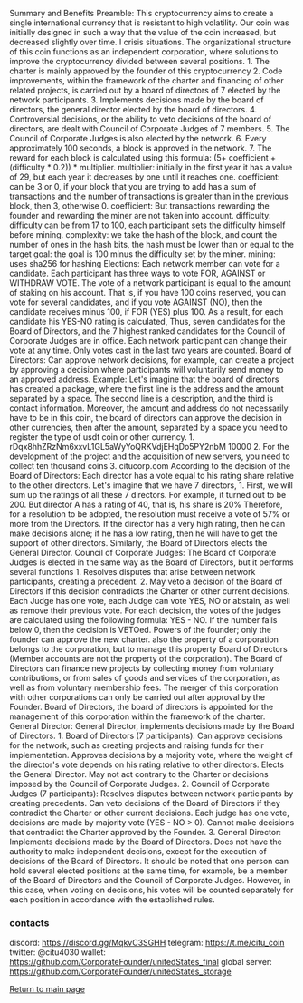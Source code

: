 Summary and Benefits
Preamble: This cryptocurrency aims to create a single international currency that is resistant to high volatility. Our coin was initially designed in such a way that the value of the coin increased, but decreased slightly over time. I crisis situations. The organizational structure of this coin functions as an independent corporation, where solutions to improve the cryptocurrency divided between several positions. 1. The charter is mainly approved by the founder of this cryptocurrency 2. Code improvements, within the framework of the charter and financing of other related projects, is carried out by a board of directors of 7 elected by the network participants. 3. Implements decisions made by the board of directors, the general director elected by the board of directors. 4. Controversial decisions, or the ability to veto decisions of the board of directors, are dealt with Council of Corporate Judges of 7 members. 5. The Council of Corporate Judges is also elected by the network. 6. Every approximately 100 seconds, a block is approved in the network. 7. The reward for each block is calculated using this formula: (5+ coefficient + (difficulty * 0.2)) * multiplier. multiplier: initially in the first year it has a value of 29, but each year it decreases by one until it reaches one. coefficient: can be 3 or 0, if your block that you are trying to add has a sum of transactions and the number of transactions is greater than in the previous block, then 3, otherwise 0. coefficient: But transactions rewarding the founder and rewarding the miner are not taken into account. difficulty: difficulty can be from 17 to 100, each participant sets the difficulty himself before mining. complexity: we take the hash of the block, and count the number of ones in the hash bits, the hash must be lower than or equal to the target goal: the goal is 100 minus the difficulty set by the miner. mining: uses sha256 for hashing Elections: Each network member can vote for a candidate. Each participant has three ways to vote FOR, AGAINST or WITHDRAW VOTE. The vote of a network participant is equal to the amount of staking on his account. That is, if you have 100 coins reserved, you can vote for several candidates, and if you vote AGAINST (NO), then the candidate receives minus 100, if FOR (YES) plus 100. As a result, for each candidate his YES-NO rating is calculated, Thus, seven candidates for the Board of Directors, and the 7 highest ranked candidates for the Council of Corporate Judges are in office. Each network participant can change their vote at any time. Only votes cast in the last two years are counted. Board of Directors: Can approve network decisions, for example, can create a project by approving a decision where participants will voluntarily send money to an approved address. Example: Let's imagine that the board of directors has created a package, where the first line is the address and the amount separated by a space. The second line is a description, and the third is contact information. Moreover, the amount and address do not necessarily have to be in this coin, the board of directors can approve the decision in other currencies, then after the amount, separated by a space you need to register the type of usdt coin or other currency. 1. rDqx8hhZRzNm6xxvL1GL5aWyYoQRKVdjEHqDo5PY2nbM 10000 2. For the development of the project and the acquisition of new servers, you need to collect ten thousand coins 3. citucorp.com According to the decision of the Board of Directors: Each director has a vote equal to his rating share relative to the other directors. Let's imagine that we have 7 directors, 1. First, we will sum up the ratings of all these 7 directors. For example, it turned out to be 200. But director A has a rating of 40, that is, his share is 20% Therefore, for a resolution to be adopted, the resolution must receive a vote of 57% or more from the Directors. If the director has a very high rating, then he can make decisions alone; if he has a low rating, then he will have to get the support of other directors. Similarly, the Board of Directors elects the General Director. Council of Corporate Judges: The Board of Corporate Judges is elected in the same way as the Board of Directors, but it performs several functions 1. Resolves disputes that arise between network participants, creating a precedent. 2. May veto a decision of the Board of Directors if this decision contradicts the Charter or other current decisions. Each Judge has one vote, each Judge can vote YES, NO or abstain, as well as remove their previous vote. For each decision, the votes of the judges are calculated using the following formula: YES - NO. If the number falls below 0, then the decision is VETOed. Powers of the founder; only the founder can approve the new charter. also the property of a corporation belongs to the corporation, but to manage this property Board of Directors (Member accounts are not the property of the corporation). The Board of Directors can finance new projects by collecting money from voluntary contributions, or from sales of goods and services of the corporation, as well as from voluntary membership fees. The merger of this corporation with other corporations can only be carried out after approval by the Founder. Board of Directors, the board of directors is appointed for the management of this corporation within the framework of the charter. General Director: General Director, implements decisions made by the Board of Directors. 1. Board of Directors (7 participants): Can approve decisions for the network, such as creating projects and raising funds for their implementation. Approves decisions by a majority vote, where the weight of the director's vote depends on his rating relative to other directors. Elects the General Director. May not act contrary to the Charter or decisions imposed by the Council of Corporate Judges. 2. Council of Corporate Judges (7 participants): Resolves disputes between network participants by creating precedents. Can veto decisions of the Board of Directors if they contradict the Charter or other current decisions. Each judge has one vote, decisions are made by majority vote (YES - NO > 0). Cannot make decisions that contradict the Charter approved by the Founder. 3. General Director: Implements decisions made by the Board of Directors. Does not have the authority to make independent decisions, except for the execution of decisions of the Board of Directors. It should be noted that one person can hold several elected positions at the same time, for example, be a member of the Board of Directors and the Council of Corporate Judges. However, in this case, when voting on decisions, his votes will be counted separately for each position in accordance with the established rules.

### contacts 
discord: https://discord.gg/MqkvC3SGHH
telegram: https://t.me/citu_coin
twitter: @citu4030
wallet: https://github.com/CorporateFounder/unitedStates_final
global server: https://github.com/CorporateFounder/unitedStates_storage

[Return to main page](./documentationEng.md)